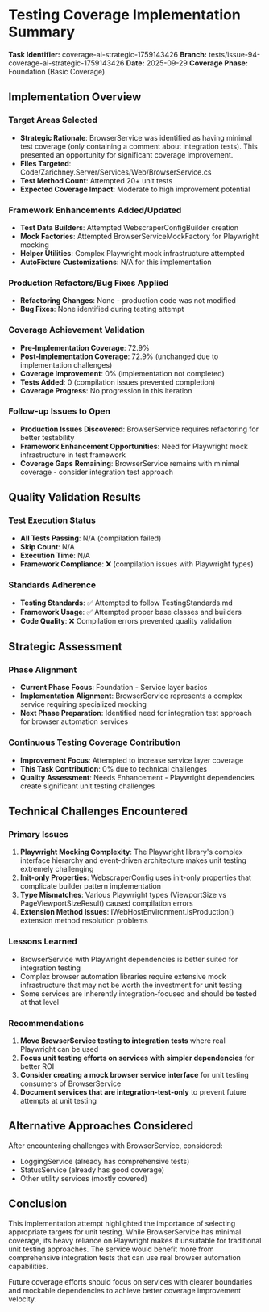 # Testing Coverage Implementation Summary

**Task Identifier:** coverage-ai-strategic-1759143426
**Branch:** tests/issue-94-coverage-ai-strategic-1759143426
**Date:** 2025-09-29
**Coverage Phase:** Foundation (Basic Coverage)

## Implementation Overview

### Target Areas Selected
- **Strategic Rationale**: BrowserService was identified as having minimal test coverage (only containing a comment about integration tests). This presented an opportunity for significant coverage improvement.
- **Files Targeted**: Code/Zarichney.Server/Services/Web/BrowserService.cs
- **Test Method Count**: Attempted 20+ unit tests
- **Expected Coverage Impact**: Moderate to high improvement potential

### Framework Enhancements Added/Updated
- **Test Data Builders**: Attempted WebscraperConfigBuilder creation
- **Mock Factories**: Attempted BrowserServiceMockFactory for Playwright mocking
- **Helper Utilities**: Complex Playwright mock infrastructure attempted
- **AutoFixture Customizations**: N/A for this implementation

### Production Refactors/Bug Fixes Applied
- **Refactoring Changes**: None - production code was not modified
- **Bug Fixes**: None identified during testing attempt

### Coverage Achievement Validation
- **Pre-Implementation Coverage**: 72.9%
- **Post-Implementation Coverage**: 72.9% (unchanged due to implementation challenges)
- **Coverage Improvement**: 0% (implementation not completed)
- **Tests Added**: 0 (compilation issues prevented completion)
- **Coverage Progress**: No progression in this iteration

### Follow-up Issues to Open
- **Production Issues Discovered**: BrowserService requires refactoring for better testability
- **Framework Enhancement Opportunities**: Need for Playwright mock infrastructure in test framework
- **Coverage Gaps Remaining**: BrowserService remains with minimal coverage - consider integration test approach

## Quality Validation Results

### Test Execution Status
- **All Tests Passing**: N/A (compilation failed)
- **Skip Count**: N/A
- **Execution Time**: N/A
- **Framework Compliance**: ❌ (compilation issues with Playwright types)

### Standards Adherence
- **Testing Standards**: ✅ Attempted to follow TestingStandards.md
- **Framework Usage**: ✅ Attempted proper base classes and builders
- **Code Quality**: ❌ Compilation errors prevented quality validation

## Strategic Assessment

### Phase Alignment
- **Current Phase Focus**: Foundation - Service layer basics
- **Implementation Alignment**: BrowserService represents a complex service requiring specialized mocking
- **Next Phase Preparation**: Identified need for integration test approach for browser automation services

### Continuous Testing Coverage Contribution
- **Improvement Focus**: Attempted to increase service layer coverage
- **This Task Contribution**: 0% due to technical challenges
- **Quality Assessment**: Needs Enhancement - Playwright dependencies create significant unit testing challenges

## Technical Challenges Encountered

### Primary Issues
1. **Playwright Mocking Complexity**: The Playwright library's complex interface hierarchy and event-driven architecture makes unit testing extremely challenging
2. **Init-only Properties**: WebscraperConfig uses init-only properties that complicate builder pattern implementation
3. **Type Mismatches**: Various Playwright types (ViewportSize vs PageViewportSizeResult) caused compilation errors
4. **Extension Method Issues**: IWebHostEnvironment.IsProduction() extension method resolution problems

### Lessons Learned
- BrowserService with Playwright dependencies is better suited for integration testing
- Complex browser automation libraries require extensive mock infrastructure that may not be worth the investment for unit testing
- Some services are inherently integration-focused and should be tested at that level

### Recommendations
1. **Move BrowserService testing to integration tests** where real Playwright can be used
2. **Focus unit testing efforts on services with simpler dependencies** for better ROI
3. **Consider creating a mock browser service interface** for unit testing consumers of BrowserService
4. **Document services that are integration-test-only** to prevent future attempts at unit testing

## Alternative Approaches Considered

After encountering challenges with BrowserService, considered:
- LoggingService (already has comprehensive tests)
- StatusService (already has good coverage)
- Other utility services (mostly covered)

## Conclusion

This implementation attempt highlighted the importance of selecting appropriate targets for unit testing. While BrowserService has minimal coverage, its heavy reliance on Playwright makes it unsuitable for traditional unit testing approaches. The service would benefit more from comprehensive integration tests that can use real browser automation capabilities.

Future coverage efforts should focus on services with clearer boundaries and mockable dependencies to achieve better coverage improvement velocity.